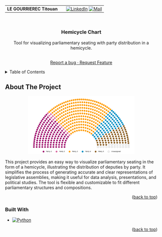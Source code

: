 <!----------------------------------------------------------------------->
<a name="readme-top"></a>
<!----------------------------------------------------------------------->

<table width="100%" style="border: none;">
  <tr>
    <td align="left" style="border: none;"><b>LE GOURRIEREC Titouan</b></td>
    <td align="left" style="border: none;"></td>
    <td align="right" style="border: none;">
      <a href="https://www.linkedin.com/in/titouanlegourrierec"><img src="https://img.shields.io/badge/linkedin-%230077B5.svg?style=for-the-badge&logo=linkedin&logoColor=white" alt="LinkedIn"></a>
      <a href="mailto:titouanlegourrieræec@icloud.com"><img src="https://img.shields.io/badge/email-%23339933.svg?style=for-the-badge&logo=mail.ru&logoColor=white" alt="Mail"></a>
      <!-- <a href="https://titouanlegourrierec.github.io"><img src="https://img.shields.io/badge/website-%23323330.svg?style=for-the-badge&logo=About.me&logoColor=white" alt="Website"></a> -->
    </td>
  </tr>
</table>

<!----------------------------------------------------------------------->
<!----------------------------------------------------------------------->

<!-- PROJECT LOGO -->
<br />
<div align="center">
  <!-- <a href="https://github.com/othneildrew/Best-README-Template">
    <img src="images/logo.png" alt="Logo" width="80" height="80">
  </a> -->

  <h3 align="center">Hemicycle Chart </h3>
  Tool for visualizing parliamentary seating with party distribution in a hemicycle.
  <p align="center">
    <br />
    <!-- <a href="https://github.com/othneildrew/Best-README-Template">View Demo</a>
    ·
    <a href="https://github.com/othneildrew/Best-README-Template/issues/new?labels=bug&template=bug-report---.md">Report Bug</a>
    · -->
    <a href="https://github.com/titouanlegourrierec/hemicycle-chart/issues">Report a bug · Request Feature</a>
  </p>
</div>



<!-- TABLE OF CONTENTS -->
<details>
  <summary>Table of Contents</summary>
  <ol>
    <li>
      <a href="#about-the-project">About The Project 📖</a>
      <ul>
        <li><a href="#built-with">Built With 🛠️</a></li>
      </ul>
    </li>
  </ol>
</details>

<!----------------------------------------------------------------------->
<!----------------------------------------------------------------------->

## About The Project

<p align="center">
  <img src="assets/assembly.png" width="70%">
</p>

This project provides an easy way to visualize parliamentary seating in the form of a hemicycle, illustrating the distribution of deputies by party. It simplifies the process of generating accurate and clear representations of legislative assemblies, making it useful for data analysis, presentations, and political studies. The tool is flexible and customizable to fit different parliamentary structures and compositions.

<!----------------------------------------------------------------------->
<p align="right">(<a href="#readme-top">back to top</a>)</p>
<!----------------------------------------------------------------------->


### Built With
* [![Python][Python-badge]][Python-url]


<!----------------------------------------------------------------------->
<p align="right">(<a href="#readme-top">back to top</a>)</p>
<!----------------------------------------------------------------------->


[Python-badge]: https://img.shields.io/badge/python-3670A0?style=for-the-badge&logo=python&logoColor=ffdd54
[Python-url]: https://www.python.org